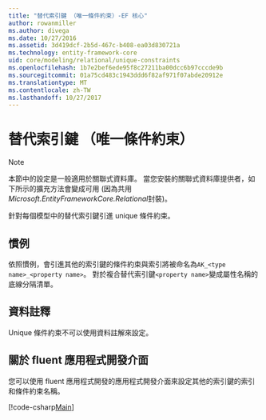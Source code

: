 ```yaml
---
title: "替代索引鍵 （唯一條件約束）-EF 核心"
author: rowanmiller
ms.author: divega
ms.date: 10/27/2016
ms.assetid: 3d419dcf-2b5d-467c-b408-ea03d830721a
ms.technology: entity-framework-core
uid: core/modeling/relational/unique-constraints
ms.openlocfilehash: 1b7e2bef6ede95f8c27211ba00dcc6b97cccde9b
ms.sourcegitcommit: 01a75cd483c1943ddd6f82af971f07abde20912e
ms.translationtype: MT
ms.contentlocale: zh-TW
ms.lasthandoff: 10/27/2017
---
```

# <a name="alternate-keys-unique-constraints"></a>替代索引鍵 （唯一條件約束）

> [!NOTE]  
> 本節中的設定是一般適用於關聯式資料庫。 當您安裝的關聯式資料庫提供者，如下所示的擴充方法會變成可用 (因為共用*Microsoft.EntityFrameworkCore.Relational*封裝)。

針對每個模型中的替代索引鍵引進 unique 條件約束。

## <a name="conventions"></a>慣例

依照慣例，會引進其他的索引鍵的條件約束與索引將被命名為`AK_<type name>_<property name>`。 對於複合替代索引鍵`<property name>`變成屬性名稱的底線分隔清單。

## <a name="data-annotations"></a>資料註釋

Unique 條件約束不可以使用資料註解來設定。

## <a name="fluent-api"></a>關於 fluent 應用程式開發介面

您可以使用 fluent 應用程式開發的應用程式開發介面來設定其他的索引鍵的索引和條件約束名稱。

[!code-csharp[Main](../../../../samples/core/Modeling/FluentAPI/Samples/Relational/AlternateKeyName.cs?name=Model&highlight=9)]

